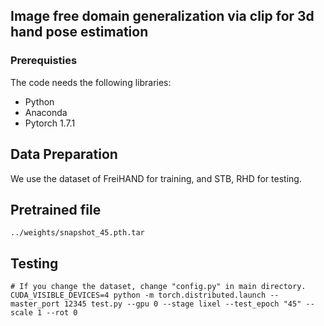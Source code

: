 ## Image free domain generalization via clip for 3d hand pose estimation

### Prerequisties
The code needs the following libraries:
* Python
* Anaconda 
* Pytorch 1.7.1


## Data Preparation
We use the dataset of FreiHAND for training, and STB, RHD for testing.

## Pretrained file

```
../weights/snapshot_45.pth.tar
```

## Testing

```
# If you change the dataset, change "config.py" in main directory.
CUDA_VISIBLE_DEVICES=4 python -m torch.distributed.launch --master_port 12345 test.py --gpu 0 --stage lixel --test_epoch "45" --scale 1 --rot 0

```
